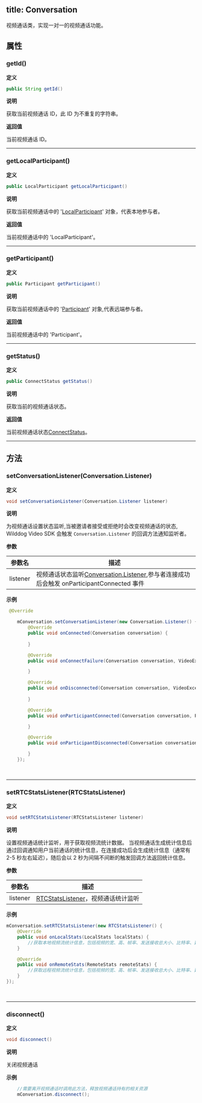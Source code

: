 title: Conversation
---

视频通话类，实现一对一的视频通话功能。

## 属性

### getId()

**定义**   

```java
public String getId()
```

**说明**

获取当前视频通话 ID，此 ID 为不重复的字符串。


**返回值**

当前视频通话 ID。

---

### getLocalParticipant()

**定义**   

```java
public LocalParticipant getLocalParticipant()
```

**说明**

获取当前视频通话中的 '[LocalParticipant](/video/Android/api/local-participant.html)' 对象，代表本地参与者。


**返回值**

当前视频通话中的 'LocalParticipant'。

---

### getParticipant()

**定义**   

```java
public Participant getParticipant()
```

**说明**

获取当前视频通话中的 '[Participant](/video/Android/api/participant.html)' 对象,代表远端参与者。


**返回值**

当前视频通话中的 'Participant'。

---

### getStatus()

**定义**   

```java
public ConnectStatus getStatus()
```

**说明**

获取当前的视频通话状态。


**返回值**

当前视频通话状态[ConnectStatus](/video/Android/api/connect-status.html)。

---

## 方法

### setConversationListener(Conversation.Listener)

**定义**   

```java
void setConversationListener(Conversation.Listener listener)
```

**说明**

为视频通话设置状态监听,当被邀请者接受或拒绝时会改变视频通话的状态, Wilddog Video SDK 会触发 `Conversation.Listener` 的回调方法通知监听者。

**参数**

| 参数名 | 描述 |
|---|---|
|listener|视频通话状态监听[Conversation.Listener](/video/Android/api/conversation-listener.html),参与者连接成功后会触发 onParticipantConnected 事件|


**示例**

```java
 @Override

    mConversation.setConversationListener(new Conversation.Listener() {
        @Override
        public void onConnected(Conversation conversation) {
                            
        }

        @Override
        public void onConnectFailure(Conversation conversation, VideoException exception) {

        }

        @Override
        public void onDisconnected(Conversation conversation, VideoException exception) {
        
        }

        @Override
        public void onParticipantConnected(Conversation conversation, Participant participant) {

        }

        @Override
        public void onParticipantDisconnected(Conversation conversation, Participant participant) {

        }
    });
```

</br>

---
### setRTCStatsListener(RTCStatsListener)

**定义**   

```java
void setRTCStatsListener(RTCStatsListener listener)
```

**说明**

设置视频通话统计监听，用于获取视频流统计数据。
当视频通话生成统计信息后通过回调通知用户当前通话的统计信息，在连接成功后会生成统计信息（通常有 2-5 秒左右延迟），随后会以 2 秒为间隔不间断的触发回调方法返回统计信息。

**参数**

| 参数名 | 描述 |
|---|---|
|listener|[RTCStatsListener](/video/Android/api/rtc-stats-listener.html)，视频通话统计监听|


**示例**

```java
mConversation.setRTCStatsListener(new RTCStatsListener() {
    @Override
    public void onLocalStats(LocalStats localStats) {
        //获取本地视频流统计信息，包括视频的宽、高、帧率、发送接收总大小、比特率、延迟等
    }

    @Override
    public void onRemoteStats(RemoteStats remoteStats) {
        //获取远程视频流统计信息，包括视频的宽、高、帧率、发送接收总大小、比特率、延迟等
    }
});
```

</br>

---

### disconnect()

**定义**   

```java
void disconnect()
```

**说明**

关闭视频通话

**示例**

```java
	//需要离开视频通话时调用此方法，释放视频通话持有的相关资源
	mConversation.disconnect();
```

